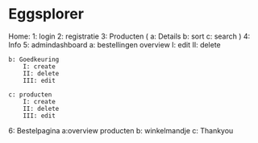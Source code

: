# Eggsplorer

Home:
1: login
2: registratie
3: Producten
	(
	a: Details
	b: sort
	c: search
	)
4: Info
5: admindashboard
	a: bestellingen overview
		I: edit
		II: delete

	b: Goedkeuring
		I: create
		II: delete
		III: edit

	c: producten
		I: create
		II: delete
		III: edit

6: Bestelpagina
	a:overview producten
	b: winkelmandje
	c: Thankyou
